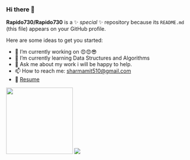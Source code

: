 ### Hi there 👋


**Rapido730/Rapido730** is a ✨ _special_ ✨ repository because its `README.md` (this file) appears on your GitHub profile.

Here are some ideas to get you started:

- 🔭 I’m currently working on 😍😍😎
- 🌱 I’m currently learning Data Structures and Algorithms
- 💬 Ask me about my work i will be happy to help.
- 📫 How to reach me: [sharmamit510@gmail.com](sharmamit510@gmail.com)
- 📝 [Resume](https://drive.google.com/file/d/1Am60qi3vsHFdct8py4jgzZ3ILaV64JBn/view)

<img height="180em" src="https://github-readme-stats.vercel.app/api?username=Rapido730&show_icons=true&hide_border=true&&count_private=true&include_all_commits=true" />
<img src="https://github-readme-stats.vercel.app/api/top-langs/?username=Rapido730&theme=<THEME_NAME>" />
